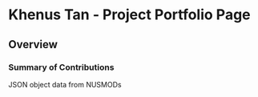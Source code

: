 # Khenus Tan - Project Portfolio Page

## Overview

### Summary of Contributions

JSON object data from NUSMODs
